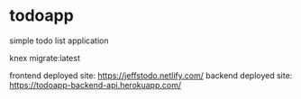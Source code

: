 # todoapp
simple todo list application

knex migrate:latest

frontend deployed site: https://jeffstodo.netlify.com/
backend deployed site: https://todoapp-backend-api.herokuapp.com/
